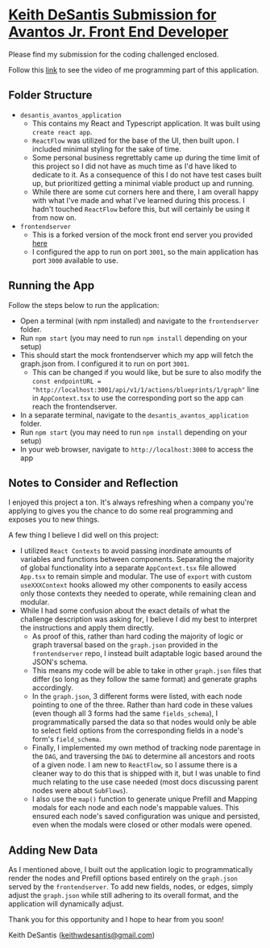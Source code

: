 # <u>Keith DeSantis Submission for Avantos Jr. Front End Developer</U> #

Please find my submission for the coding challenged enclosed.

Follow this [link]() to see the video of me programming part of this application.

## Folder Structure ##

* `desantis_avantos_application`
    * This contains my React and Typescript application. It was built using `create react app`.
    * `ReactFlow` was utilized for the base of the UI, then built upon. I included minimal styling for the sake of time.
    * Some personal business regrettably came up during the time limit of this project so I did not have as much time as I'd have liked to dedicate to it. As a consequence of this I do not have test cases built up, but prioritized getting a minimal viable product up and running.
    * While there are some cut corners here and there, I am overall happy with what I've made and what I've learned during this process. I hadn't touched `ReactFlow` before this, but will certainly be using it from now on.
* `frontendserver`
    * This is a forked version of the mock front end server you provided [here](https://github.com/mosaic-avantos/frontendchallengeserver)
    * I configured the app to run on port `3001`, so the main application has port `3000` available to use.

## Running the App ##

Follow the steps below to run the application:
* Open a terminal (with npm installed) and navigate to the `frontendserver` folder.
* Run `npm start` (you may need to run `npm install` depending on your setup)
* This should start the mock frontendserver which my app will fetch the graph.json from. I configured it to run on port `3001`. 
    * This can be changed if you would like, but be sure to also modify the `const endpointURL = "http://localhost:3001/api/v1/1/actions/blueprints/1/graph"` line in `AppContext.tsx` to use the corresponding port so the app can reach the frontendserver.
* In a separate terminal, navigate to the `desantis_avantos_application` folder.
* Run `npm start` (you may need to run `npm install` depending on your setup)
* In your web browser, navigate to `http://localhost:3000` to access the app

## Notes to Consider and Reflection ##

I enjoyed this project a ton. It's always refreshing when a company you're applying to gives you the chance to do some real programming and exposes you to new things.

A few thing I believe I did well on this project:
* I utilized `React Contexts` to avoid passing inordinate amounts of variables and functions between components. Separating the majority of global functionality into a separate `AppContext.tsx` file allowed `App.tsx` to remain simple and modular. The use of `export` with custom `useXXXContext` hooks allowed my other components to easily access only those contexts they needed to operate, while remaining clean and modular.
* While I had some confusion about the exact details of what the challenge description was asking for, I believe I did my best to interpret the instructions and apply them directly.
    * As proof of this, rather than hard coding the majority of logic or graph traversal based on the `graph.json` provided in the `frontendserver` repo, I instead built adaptable logic based around the JSON's schema.
    * This means my code will be able to take in other `graph.json` files that differ (so long as they follow the same format) and generate graphs accordingly.
    * In the `graph.json`, 3 different forms were listed, with each node pointing to one of the three. Rather than hard code in these values (even though all 3 forms had the same `fields_schema`), I programmatically parsed the data so that nodes would only be able to select field options from the corresponding fields in a node's form's `field_schema`.
    * Finally, I implemented my own method of tracking node parentage in the `DAG`, and traversing the `DAG` to determine all ancestors and roots of a given node. I am new to `ReactFlow`, so I assume there is a cleaner way to do this that is shipped with it, but I was unable to find much relating to the use case needed (most docs discussing parent nodes were about `SubFlows`).
    * I also use the `map()` function to generate unique Prefill and Mapping modals for each node and each node's mappable values. This ensured each node's saved configuration was unique and persisted, even when the modals were closed or other modals were opened.

## Adding New Data ##

As I mentioned above, I built out the application logic to programmatically render the nodes and Prefill options based entirely on the `graph.json` served by the `frontendserver`. To add new fields, nodes, or edges, simply adjust the `graph.json` while still adhering to its overall format, and the application will dynamically adjust.

Thank you for this opportunity and I hope to hear from you soon!

Keith DeSantis (keithwdesantis@gmail.com)